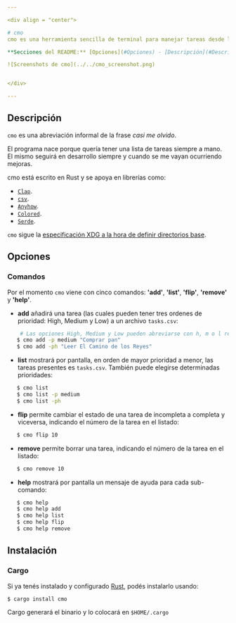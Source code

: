 ```yaml
---

<div align = "center">

# cmo
cmo es una herramienta sencilla de terminal para manejar tareas desde la consola. 

**Secciones del README:** [Opciones](#Opciones) - [Descripción](#Descripción) - [Instalación](#Instalación)

![Screenshots de cmo](../../cmo_screenshot.png)


</div>

---
```


## Descripción
`cmo` es una abreviación informal de la frase _casi me olvido_.

El programa nace porque quería tener una lista de tareas siempre a mano. El mismo seguirá en desarrollo siempre y cuando se me vayan ocurriendo mejoras.

cmo está escrito en Rust y se apoya en librerías como:
- [`Clap`](https://docs.rs/clap/latest/clap/).
- [`csv`](https://docs.rs/csv/latest/csv/).
- [`Anyhow`](https://docs.rs/anyhow/latest/anyhow/).
- [`Colored`](https://docs.rs/colored/latest/colored/).
- [`Serde`](https://docs.rs/serde/latest/serde/).

`cmo` sigue la [especificación XDG a la hora de definir directorios base](https://specifications.freedesktop.org/basedir-spec/basedir-spec-latest.html).

## Opciones
### Comandos
Por el momento `cmo` viene con cinco comandos: **'add'**, **'list'**, **'flip'**, **'remove'** y **'help'**.

- **add** añadirá una tarea (las cuales pueden tener tres ordenes de prioridad: High, Medium y Low) a un archivo `tasks.csv`:
``` bash
    # Las opciones High, Medium y Low pueden abreviarse con h, m o l respectivamente.
   $ cmo add -p medium "Comprar pan"
   $ cmo add -ph "Leer El Camino de los Reyes"
```
- **list** mostrará por pantalla, en orden de mayor prioridad a menor, las tareas presentes es `tasks.csv`. También puede elegirse determinadas prioridades: 
``` bash
   $ cmo list
   $ cmo list -p medium 
   $ cmo list -ph
```
- **flip** permite cambiar el estado de una tarea de incompleta a completa y viceversa, indicando el número de la tarea en el listado: 
``` bash
   $ cmo flip 10
```

- **remove** permite borrar una tarea, indicando el número de la tarea en el listado: 
``` bash
   $ cmo remove 10
```

- **help** mostrará por pantalla un mensaje de ayuda para cada sub-comando:
``` bash
   $ cmo help 
   $ cmo help add 
   $ cmo help list
   $ cmo help flip 
   $ cmo help remove
```

## Instalación
### Cargo
Si ya tenés instalado y configurado [Rust](https://www.rust-lang.org/), podés instalarlo usando:
```
$ cargo install cmo
```
Cargo generará el binario y lo colocará en `$HOME/.cargo`
